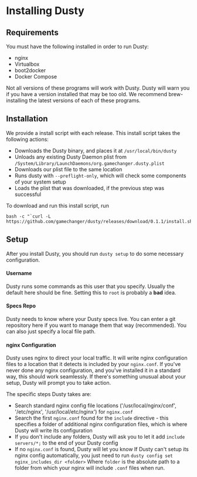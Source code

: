 # Installing Dusty

## Requirements
You must have the following installed in order to run Dusty:

 * nginx
 * Virtualbox
 * boot2docker
 * Docker Compose

Not all versions of these programs will work with Dusty.  Dusty
will warn you if you have a version installed that may be too old.
We recommend brew-installing the latest versions of each of these
programs.

## Installation

We provide a install script with each release.  This install script
takes the following actions:

* Downloads the Dusty binary, and places it at `/usr/local/bin/dusty`
* Unloads any existing Dusty Daemon plist from `/System/Library/LaunchDaemons/org.gamechanger.dusty.plist`
* Downloads our plist file to the same location
* Runs dusty with `--preflight-only`, which will check some components of your system setup
* Loads the plist that was downloaded, if the previous step was successful

To download and run this install script, run
```
bash -c "`curl -L https://github.com/gamechanger/dusty/releases/download/0.1.1/install.sh`"
```

## Setup

After you install Dusty, you should run `dusty setup` to do some
necessary configuration.

#### Username

Dusty runs some commands as this user that you specify.  Usually the default
here should be fine. Setting this to `root` is probably a **bad** idea.

#### Specs Repo

Dusty needs to know where your Dusty specs live.  You can enter a git
repository here if you want to manage them that way (recommended).  You
can also just specify a local file path.

#### nginx Configuration

Dusty uses nginx to direct your local traffic.  It will write nginx configuration
files to a location that it detects is included by your `nginx.conf`.  If you've
never done any nginx configuration, and you've installed it in a standard way,
this should work seamlessly.  If there's something unusual about your setup,
Dusty will prompt you to take action.

The specific steps Dusty takes are:

* Search standard nginx config file locations ('/usr/local/nginx/conf', '/etc/nginx', '/usr/local/etc/nginx') for `nginx.conf`
* Search the first `nginx.conf` found for the `include` directive - this specifies a folder of additional nginx configuration files, which is where Dusty will write its configuration
* If you don't include any folders, Dusty will ask you to let it add `include servers/*;` to the end of your Dusty config
* If no `nginx.conf` is found, Dusty will let you know
If Dusty can't setup its nginx config automatically, you just need to run
```dusty config set nginx_includes_dir <folder>```
Where `folder` is the absolute path to a folder from which your nginx will include `.conf`
files when run.
